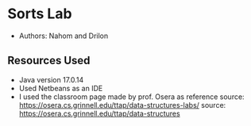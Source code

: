 # Sorts Lab

* Authors: Nahom and Drilon

## Resources Used

+ Java version 17.0.14
+ Used Netbeans as an IDE
+ I used the classroom page made by prof. Osera as reference
source: https://osera.cs.grinnell.edu/ttap/data-structures-labs/ 
source: https://osera.cs.grinnell.edu/ttap/data-structures

